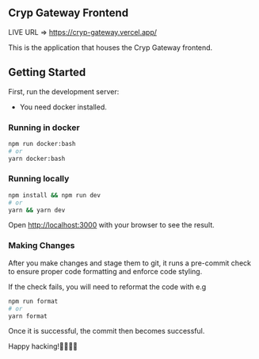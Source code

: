 ## Cryp Gateway Frontend

LIVE URL => https://cryp-gateway.vercel.app/

This is the application that houses the Cryp Gateway frontend.

## Getting Started

First, run the development server:

- You need docker installed.

### Running in docker

```bash
npm run docker:bash
# or
yarn docker:bash
```

### Running locally

```bash
npm install && npm run dev
# or
yarn && yarn dev
```

Open [http://localhost:3000](http://localhost:3000) with your browser to see the result.

### Making Changes

After you make changes and stage them to git, it runs a pre-commit check to ensure proper code formatting and enforce code styling.

If the check fails, you will need to reformat the code with e.g

```bash
npm run format
# or
yarn format
```

Once it is successful, the commit then becomes successful.

Happy hacking!🚀🚀🚀🚀
